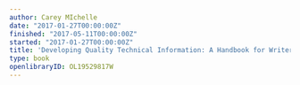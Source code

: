 ```yaml
---
author: Carey MIchelle
date: "2017-01-27T00:00:00Z"
finished: "2017-05-11T00:00:00Z"
started: "2017-01-27T00:00:00Z"
title: 'Developing Quality Technical Information: A Handbook for Writers and Editors'
type: book
openlibraryID: OL19529817W
---
```

